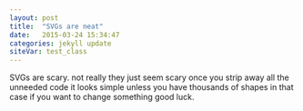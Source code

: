 ```yaml
---
layout: post
title:  "SVGs are neat"
date:   2015-03-24 15:34:47
categories: jekyll update
siteVar: test_class
---
```


SVGs are scary. not really they just seem scary once you strip away all the unneeded code it looks simple unless you have thousands of shapes in that case if you want to change something good luck.

